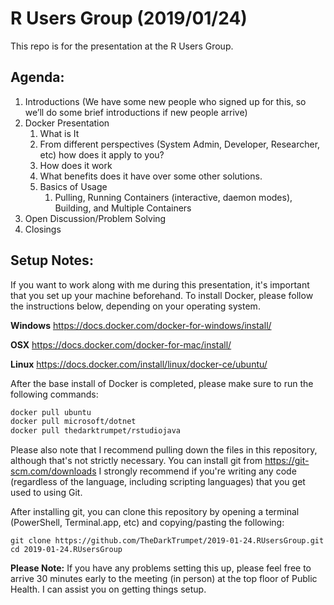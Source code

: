 R Users Group (2019/01/24)
==========================

This repo is for the presentation at the R Users Group.

Agenda:
-------

1. Introductions (We have some new people who signed up for this, so we’ll do some brief introductions if new people arrive)
2. Docker Presentation
    1. What is It
    2.  From different perspectives (System Admin, Developer, Researcher, etc) how does it apply to you?
    3.  How does it work
    4.  What benefits does it have over some other solutions.
    5.  Basics of Usage
        1.  Pulling, Running Containers (interactive, daemon modes), Building, and Multiple Containers
3. Open Discussion/Problem Solving
4. Closings

Setup Notes:
------------

If you want to work along with me during this presentation, it's important that you set up your machine beforehand.  To install Docker, please follow the instructions below, depending on your operating system.

**Windows**
https://docs.docker.com/docker-for-windows/install/

**OSX**
https://docs.docker.com/docker-for-mac/install/

**Linux**
https://docs.docker.com/install/linux/docker-ce/ubuntu/

After the base install of Docker is completed, please make sure to run the following commands:

```bash
docker pull ubuntu
docker pull microsoft/dotnet
docker pull thedarktrumpet/rstudiojava
```

Please also note that I recommend pulling down the files in this repository, although that's not strictly necessary.  You can install git from https://git-scm.com/downloads  I strongly recommend if you're writing any code (regardless of the language, including scripting languages) that you get used to using Git.

After installing git, you can clone this repository by opening a terminal (PowerShell, Terminal.app, etc) and copying/pasting the following:

```shell
git clone https://github.com/TheDarkTrumpet/2019-01-24.RUsersGroup.git
cd 2019-01-24.RUsersGroup
```

**Please Note:** If you have any problems setting this up, please feel free to arrive 30 minutes early to the meeting (in person) at the top floor of Public Health.  I can assist you on getting things setup.